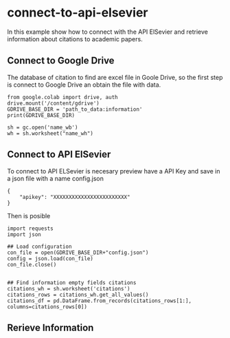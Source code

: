 # connect-to-api-elsevier
In this example show how to connect with the API ElSevier and retrieve information about citations to academic papers. 

## Connect to Google Drive
The database of citation to find are excel file in Goole Drive, so the first step is connect to Google Drive an obtain the file with data. 

```
from google.colab import drive, auth
drive.mount('/content/gdrive')
GDRIVE_BASE_DIR = 'path_to_data:information'
print(GDRIVE_BASE_DIR)

sh = gc.open('name_wb')
wh = sh.worksheet("name_wh")
```

## Connect to API ElSevier

To connect to API ELSevier is necesary preview have a API Key and save in a json file with a name config.json

```
{
    "apikey": "XXXXXXXXXXXXXXXXXXXXXXXX"
}
```
Then is posible 

```
import requests
import json
    
## Load configuration
con_file = open(GDRIVE_BASE_DIR+"config.json")
config = json.load(con_file)
con_file.close()


## Find information empty fields citations
citations_wh = sh.worksheet('citations')
citations_rows = citations_wh.get_all_values()
citations_df = pd.DataFrame.from_records(citations_rows[1:], columns=citations_rows[0])

```

## Rerieve Information 

